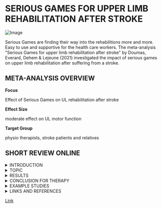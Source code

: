 # SERIOUS GAMES FOR UPPER LIMB REHABILITATION AFTER STROKE

![Image](https://cdn.pixabay.com/photo/2015/10/27/16/07/canvas-1009232_1280.jpg)

Serious Games are finding their way into the rehabilitions more and more. Easy to use and supportive for the health care workers. 
The meta-analysis "Serious Games for upper limb rehabilitation after stroke" by Doumas, Everard, Dehem & Lejeune (2021) 
investigated the impact of serious games on upper limb rehabilitation after suffering from a stroke. 


##  META-ANALYSIS OVERVIEW

**Focus** 

Effect of Serious Games on UL rehabilitation after stroke

**Effect Size**

moderate effect on UL motor function

**Target Group**

physio therapists, stroke patients and relatives


## SHORT REVIEW ONLINE
<details><summary>INTRODUCTION</summary>
<p>

More than one million Europens suffer from stroke every year. Around two-thirds of the survivors are having a upper limb paresis. 
The number is still rising, so in the next years there is even a greater need of rehabilitation. A few people are able to recover completely from UL paresis after six month. For now people are getting conventional therapy and in advance self- and tele-rehabilitation. With the actual technical developement in robot assisted therapy (RAT) and virtual reality (VR) therapists get assistance. Recent meta-analysis suggest a superior effect of these new interventions. Authors have stated that the VR is specifically developed for this and are fulfilling numerous neurorehabilitation principles. These playful interventions are called serious games. 
A serious game is by definition a game that is fulfilling educational or rehabitational goals. In the case of stroke rehabilitation these games are designed for that reason and have several motor relearning principles
These games are developed to stimulate recovery and maintain the motivation of the patients.
 
</p>
 
</details>
<details><summary>TOPIC</summary>
<p>

Previous work on the efficacy of VR-based interventions were showing that serious games could have a positive impact on the patient.
Recent theoretical research proposed consolidation of commonly acknowledged neurorehabilitation principles in serious games. The question is if the specific principles are correlating with the efficacy. So the authors decided to address this meta-analysis to this purpose and were following the PICOS form: in adults after stroke (P), do serious games, implemented on various technological systems (I), show better efficacy than conventional treatment (C), to rehabilitate UL function and activity, and patient's participation (O).
So they were searching for relevant literature. They were looking for ten criterias to measure. For example: amount of practice, task-specific practice, feedback and so on.
 
</p>
</details>

<details><summary>RESULTS</summary>
<p>

Rehabilitation using serious games led to significantly better improvements compared to conventional treatments.
They highlighted that studies that were fulfilling eight or more neurorehabilitation principles had significant results.
Serious games were effective in improving UL mototr function in both subacute and chronic stage after stroke, but no difference between these groups.
An improvement in the rehabilitation was measured also for all components of the ICF-WHO.

</p>
 
</details>

<details><summary>CONCLUSION FOR THERAPY</summary>
<p>

The meta-analysis is showing that there is a significant effect for UL motor function, UL activity and participation after stroke with serious games.
The device for the serious game is not important. The crucial part is the neurorehabilitaion principles. If there are more than eight involved it is showing an effect.
So overall it make sense to use serious games for rehabilitation after a stroke. Important are that the interventions are fitting the criteria. For the near future it would make sense to do it additionally to the conventional therapy, because it would save ressources from the therapists and more people could have a chance to get the best treatment for themselves.

</p>
 
</details>

<details><summary>EXAMPLE STUDIES</summary>
<p>

 people are having a stroke in the age of. normally they get treated with...

</p>
 
</details>

<details><summary>LINKS AND REFERENCES</summary>
<p>

 ###REFERENCES
   Doumas, Ioannis & Everard, Gauthier & Dehem, Stéphanie & Lejeune, Thierry. (2021). Serious games for upper limb rehabilitation after stroke: a    meta-analysis. Journal of NeuroEngineering and Rehabilitation. 18. 10.1186/s12984-021-00889-1. 

   da Silva Cameirão, Mónica et al. ‘Virtual Reality Based Rehabilitation Speeds up Functional Recovery of the Upper Extremities after Stroke: A Randomized Controlled Pilot Study in the Acute Phase of Stroke Using the Rehabilitation Gaming System’. 1 Jan. 2011 : 287 – 298.
</p>
 
</details>



[Link](url)
